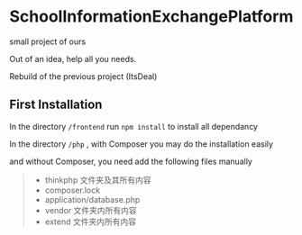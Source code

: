 # SchoolInformationExchangePlatform
small project of ours

Out of an idea, help all you needs.

Rebuild of the previous project (ItsDeal)

## First Installation
  In the directory `/frontend` run `npm install` to install all dependancy
  
  In the directory `/php` , with Composer you may do the installation easily
  
  and without Composer, you need add the following files manually
  
  > - thinkphp 文件夹及其所有内容
  > - composer.lock
  > - application/database.php
  > - vendor 文件夹内所有内容
  > - extend 文件夹内所有内容
